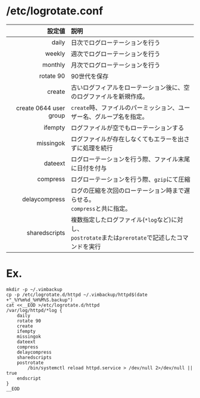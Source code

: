 # /etc/logrotate.conf
|                 設定値|説明|
|----------------------:|:---------------------|
|                  daily|日次でログローテーションを行う|
|                 weekly|週次でログローテーションを行う|
|                monthly|月次でログローテーションを行う|
|              rotate 90|90世代を保存|
|                 create|古いログフィアルをローテーション後に、空のログファイルを新規作成。|
| create 0644 user group|`create`時、ファイルのパーミッション、ユーザー名、グループ名を指定。|
|                ifempty|ログファイルが空でもローテーションする|
|              missingok|ログファイルが存在しなくてもエラーを出さずに処理を続行|
|                dateext|ログローテーションを行う際、ファイル末尾に日付を付与|
|               compress|ログローテーションを行う際、`gzip`にて圧縮|
|          delaycompress|ログの圧縮を次回のローテーション時まで遅らせる。<br>`compress`と共に指定。|
|          sharedscripts|複数指定したログファイル(`*log`など)に対し、<br>`postrotate`または`prerotate`で記述したコマンドを実行|


# Ex.
    mkdir -p ~/.vimbackup
    cp -p /etc/logrotate.d/httpd ~/.vimbackup/httpd$(date +"_%Y%m%d_%H%M%S.backup")
    cat <<__EOD >/etc/logrotate.d/httpd
    /var/log/httpd/*log {
        daily
        rotate 90
        create
        ifempty
        missingok
        dateext
        compress
        delaycompress
        sharedscripts
        postrotate
            /bin/systemctl reload httpd.service > /dev/null 2>/dev/null || true
        endscript
    }
    __EOD


